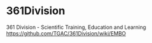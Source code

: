 # 361Division
361 Division - Scientific Training, Education and Learning
https://github.com/TGAC/361Division/wiki/EMBO
